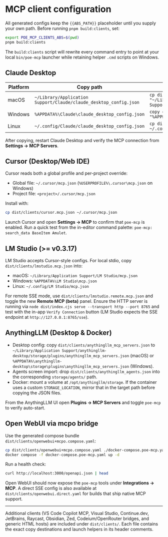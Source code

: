 # MCP client configuration

All generated configs keep the `{{ABS_PATH}}` placeholder until you supply your own path. Before running `pnpm build:clients`, set:

```bash
export POE_MCP_CLIENTS_ABS=$(pwd)
pnpm build:clients
```

The `build:clients` script will rewrite every command entry to point at your local `bin/poe-mcp` launcher while retaining helper `.cmd` scripts on Windows.

## Claude Desktop

| Platform | Copy path | Command |
| --- | --- | --- |
| macOS | `~/Library/Application Support/Claude/claude_desktop_config.json` | `cp dist/clients/claude_desktop_config.json "~/Library/Application Support/Claude/claude_desktop_config.json"` |
| Windows | `%APPDATA%\Claude\claude_desktop_config.json` | `copy dist\clients\claude_desktop_config.json "%APPDATA%\Claude\claude_desktop_config.json"` |
| Linux | `~/.config/Claude/claude_desktop_config.json` | `cp dist/clients/claude_desktop_config.json ~/.config/Claude/claude_desktop_config.json` |

After copying, restart Claude Desktop and verify the MCP connection from **Settings → MCP Servers**.

## Cursor (Desktop/Web IDE)

Cursor reads both a global profile and per-project override:

- Global file: `~/.cursor/mcp.json` (`%USERPROFILE%\.cursor\mcp.json` on Windows)
- Project file: `<project>/.cursor/mcp.json`

Install with:

```bash
cp dist/clients/cursor.mcp.json ~/.cursor/mcp.json
```

Launch Cursor and open **Settings → MCP** to confirm that `poe-mcp` is enabled. Run a quick test from the in-editor command palette: `poe-mcp: search_data BaseItem Amulet`.

## LM Studio (>= v0.3.17)

LM Studio accepts Cursor-style configs. For local stdio, copy `dist/clients/lmstudio.mcp.json` into:

- macOS: `~/Library/Application Support/LM Studio/mcp.json`
- Windows: `%APPDATA%\LM Studio\mcp.json`
- Linux: `~/.config/LM Studio/mcp.json`

For remote SSE mode, use `dist/clients/lmstudio.remote.mcp.json` and toggle the new **Remote MCP (beta)** panel. Ensure the HTTP server is running via `node dist/index.cjs serve --transport http --port 8765` and test with the in-app `Verify Connection` button (LM Studio expects the SSE endpoint at `http://127.0.0.1:8765/sse`).

## AnythingLLM (Desktop & Docker)

- Desktop config: copy `dist/clients/anythingllm_mcp_servers.json` to `~/Library/Application Support/anythingllm-desktop/storage/plugins/anythingllm_mcp_servers.json` (macOS) or `%APPDATA%\anythingllm-desktop\storage\plugins\anythingllm_mcp_servers.json` (Windows).
- Agents screen import: drop `dist/clients/anythingllm_agents.json` into the corresponding `storage/agents/` path.
- Docker: mount a volume at `/opt/anythingllm/storage`. If the container uses a custom `STORAGE_LOCATION`, mirror that in the target path before copying the JSON files.

From the AnythingLLM UI open **Plugins → MCP Servers** and toggle `poe-mcp` to verify auto-start.

## Open WebUI via mcpo bridge

Use the generated compose bundle `dist/clients/openwebui+mcpo.compose.yaml`:

```bash
cp dist/clients/openwebui+mcpo.compose.yaml ./docker-compose.poe-mcp.yaml
docker compose -f docker-compose.poe-mcp.yaml up -d
```

Run a health check:

```bash
curl http://localhost:3000/openapi.json | head
```

Open WebUI should now expose the `poe-mcp` tools under **Integrations → MCP**. A direct SSE config is also available at `dist/clients/openwebui.direct.yaml` for builds that ship native MCP support.

---

Additional clients (VS Code Copilot MCP, Visual Studio, Continue.dev, JetBrains, Raycast, Obsidian, Zed, Codeium/OpenRouter bridges, and generic HTML hosts) are included under `dist/clients/`. Each file contains the exact copy destinations and launch helpers in its header comments.
